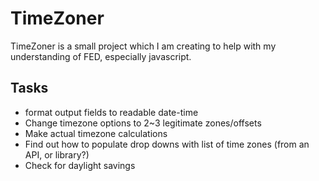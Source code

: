 # TimeZoner

TimeZoner is a small project which I am creating to help with my understanding of FED, especially javascript.

## Tasks
* format output fields to readable date-time
* Change timezone options to 2~3 legitimate zones/offsets
* Make actual timezone calculations
* Find out how to populate drop downs with list of time zones (from an API, or library?)
* Check for daylight savings